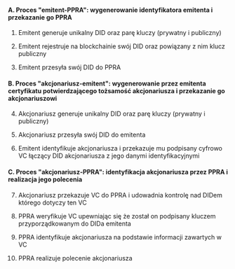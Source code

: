 #### A. Proces "emitent-PPRA": wygenerowanie identyfikatora emitenta i przekazanie go PPRA

1. Emitent generuje unikalny DID oraz parę kluczy (prywatny i publiczny)

2. Emitent rejestruje na blockchainie swój DID oraz powiązany z nim klucz publiczny

3. Emitent przesyła swój DID do PPRA

#### B. Proces "akcjonariusz-emitent": wygenerowanie przez emitenta certyfikatu potwierdzającego tożsamość akcjonariusza i przekazanie go akcjonariuszowi

4. Akcjonariusz generuje unikalny DID oraz parę kluczy (prywatny i publiczny)

5. Akcjonariusz przesyła swój DID do emitenta

6. Emitent identyfikuje akcjonariusza i przekazuje mu podpisany cyfrowo VC łączący DID akcjonariusza z jego danymi identyfikacyjnymi

#### C. Proces "akcjonariusz-PPRA": identyfikacja akcjonariusza przez PPRA i realizacja jego polecenia

7. Akcjonariusz przekazuje VC do PPRA i udowadnia kontrolę nad DIDem którego dotyczy ten VC

8. PPRA weryfikuje VC upewniając się że został on podpisany kluczem przyporządkowanym do DIDa emitenta

9. PPRA identyfikuje akcjonariusza na podstawie informacji zawartych w VC

10. PPRA realizuje polecenie akcjonariusza
